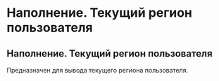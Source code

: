 ﻿---
description: 2.4.7
---
# Наполнение. Текущий регион пользователя
## Наполнение. Текущий регион пользователя
Предназначен для вывода текущего региона пользователя.
